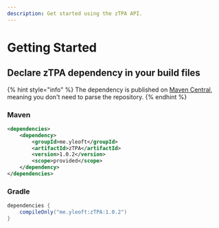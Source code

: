 ```yaml
---
description: Get started using the zTPA API.
---
```


# Getting Started

## Declare zTPA dependency in your build files

{% hint style="info" %}
The dependency is published on [Maven Central](https://mvnrepository.com/repos/central), meaning you don't need to parse the repository.
{% endhint %}

### Maven

```xml
<dependencies>
    <dependency>
        <groupId>me.yleoft</groupId>
        <artifactId>zTPA</artifactId>
        <version>1.0.2</version>
        <scope>provided</scope>
    </dependency>
</dependencies>
```

### Gradle

```gradle
dependencies {
    compileOnly("me.yleoft:zTPA:1.0.2")
}
```

